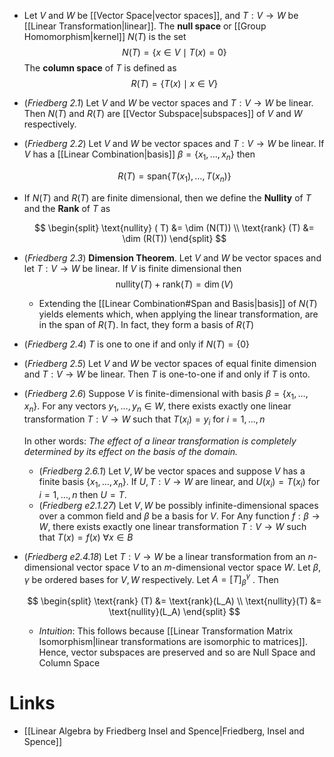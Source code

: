 * Let $V$ and $W$ be [[Vector Space|vector spaces]], and $T:V\to W$ be [[Linear Transformation|linear]]. The **null space** or [[Group Homomorphism|kernel]] $N(T)$ is the set 
  $$
  N(T) = \{x \in V \mid  T(x) = 0\}
  $$
  The  **column space** of $T$ is defined as 
  $$
  R(T) = \{T(x) \mid x\in V \}
  $$

* (*Friedberg 2.1*) Let $V$ and $W$ be vector spaces and $T:V\to W$ be linear. Then $N(T)$ and $R(T)$ are [[Vector Subspace|subspaces]] of $V$ and $W$ respectively.
* (*Friedberg 2.2*) Let $V$ and $W$ be vector spaces and $T:V\to W$ be linear. If $V$ has a [[Linear Combination|basis]] $\beta = \{x_1,\dots, x_n\}$ then 
  
  $$
  R(T) = \text{span} \{ T(x_1) ,\dots , T(x_n)\}
  $$

* If $N(T)$ and $R(T)$ are finite dimensional, then we define the **Nullity** of $T$ and the **Rank** of $T$ as  
  
  $$
  \begin{split}
  \text{nullity} ( T) &= \dim (N(T)) \\ 
  \text{rank} (T) &= \dim (R(T))
  \end{split} 
  $$
* (*Friedberg 2.3*) **Dimension Theorem**.  Let $V$ and $W$ be vector spaces and let $T:V\to W$ be linear. If $V$ is finite dimensional then 
  $$
  \text{nullity}(T) + \text{rank} (T) = \dim (V)
  $$
	* Extending the [[Linear Combination#Span and Basis|basis]] of $N(T)$ yields elements which, when applying the linear transformation, are in the span of $R(T)$. In fact, they form a basis of $R(T)$
* (*Friedberg 2.4*) $T$ is one to one if and only if $N(T) = \{0\}$ 
* (*Friedberg 2.5*) Let $V$ and $W$ be vector spaces of equal finite dimension and $T:V\to W$ be linear. Then $T$ is one-to-one if and only if $T$ is onto.
* (*Friedberg 2.6*) Suppose $V$ is finite-dimensional with basis $\beta = \{x_1,\dots,x_n\}$.  For any vectors $y_1,\dots,y_n\in W$, there exists exactly one linear transformation $T: V\to W$ such that $T(x_i) =y_i$ for $i=1,\dots,n$
  
  In other words: *The effect of a linear transformation is completely determined by its effect on the basis of the domain.*
	* (*Friedberg 2.6.1*) Let $V,W$  be vector spaces and suppose $V$ has a finite basis $\{x_1,\dots, x_n\}$. If $U,T:V\to W$ are linear, and $U(x_i)=T(x_i)$ for $i=1,\dots, n$ then $U=T$.
	* (*Friedberg e2.1.27*) Let $V,W$ be possibly infinite-dimensional spaces over a common field and $\beta$ be a basis for $V$. For Any function $f:\beta \to W$, there exists exactly one linear transformation $T:V\to W$ such that $T(x)=f(x)$ $\forall x\in B$

* (*Friedberg e2.4.18*) Let $T:V\to W$ be a linear transformation from an $n$-dimensional vector space $V$ to an $m$-dimensional vector space $W$. Let $\beta, \gamma$ be ordered bases for $V,W$ respectively. Let $A=[T]_\beta^\gamma$ . Then
  
  $$
  \begin{split}
  \text{rank} (T) &= \text{rank}(L_A) \\
  \text{nullity}(T) &= \text{nullity}(L_A) 
  \end{split}
  $$
	* *Intuition*: This follows because [[Linear Transformation Matrix Isomorphism|linear transformations are isomorphic to matrices]]. Hence, vector subspaces are preserved and so are Null Space and Column Space


# Links
* [[Linear Algebra by Friedberg Insel and Spence|Friedberg, Insel and Spence]]